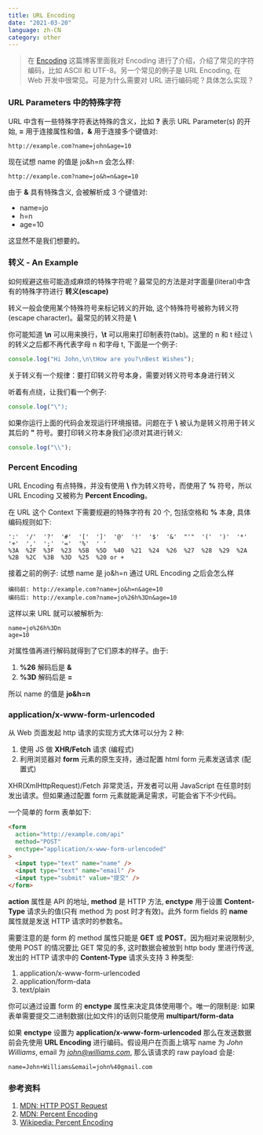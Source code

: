 ```yaml
---
title: URL Encoding
date: "2021-03-20"
language: zh-CN
category: other
---
```


> 在 [Encoding](https://blog.realrz.com/encoding) 这篇博客里面我对 Encoding 进行了介绍，介绍了常见的字符编码，比如 ASCII 和 UTF-8。另一个常见的例子是 URL Encoding, 在 Web 开发中很常见。可是为什么需要对 URL 进行编码呢？具体怎么实现？

### URL Parameters 中的特殊字符

URL 中含有一些特殊字符表达特殊的含义，比如 **?** 表示 URL Parameter(s) 的开始, **=** 用于连接属性和值，**&** 用于连接多个键值对:

```console
http://example.com?name=john&age=10
```

现在试想 name 的值是 jo&h=n 会怎么样:

```console
http://example.com?name=jo&h=n&age=10
```

由于 **&** 具有特殊含义, 会被解析成 3 个键值对:

- name=jo
- h=n
- age=10

这显然不是我们想要的。

### 转义 - An Example

如何规避这些可能造成麻烦的特殊字符呢？最常见的方法是对字面量(literal)中含有的特殊字符进行 **转义(escape)**

转义一般会使用某个特殊符号来标记转义的开始, 这个特殊符号被称为转义符(escape character)。最常见的转义符是 **\\**

你可能知道 **\n** 可以用来换行，**\t** 可以用来打印制表符(tab)。这里的 n 和 t 经过 \ 的转义之后都不再代表字母 n 和字母 t, 下面是一个例子:

```javascript
console.log("Hi John,\n\tHow are you?\nBest Wishes");
```

关于转义有一个规律：要打印转义符号本身，需要对转义符号本身进行转义

听着有点绕，让我们看一个例子:

```javascript
console.log("\");
```

如果你运行上面的代码会发现运行环境报错。问题在于 **\\** 被认为是转义符用于转义其后的 **"** 符号。要打印转义符本身我们必须对其进行转义:

```javascript
console.log("\\");
```

### Percent Encoding

URL Encoding 有点特殊，并没有使用 **\\** 作为转义符号，而使用了 **%** 符号，所以 URL Encoding 又被称为 **Percent Encoding**。

在 URL 这个 Context 下需要规避的特殊字符有 20 个, 包括空格和 **%** 本身, 具体编码规则如下:

```console
':'  '/'  '?'  '#'  '['  ']'  '@'  '!'  '$'  '&'  "'"  '('  ')'  '*'  '+'  ','  ';'  '='  '%'  ' '
%3A  %2F  %3F  %23  %5B  %5D  %40  %21  %24  %26  %27  %28  %29  %2A  %2B  %2C  %3B  %3D  %25  %20 or +
```

接着之前的例子: 试想 name 是 jo&h=n 通过 URL Encoding 之后会怎么样

```console
编码前: http://example.com?name=jo&h=n&age=10
编码后: http://example.com?name=jo%26h%3Dn&age=10
```

这样以来 URL 就可以被解析为:

```console
name=jo%26h%3Dn
age=10
```

对属性值再进行解码就得到了它们原本的样子。由于:

1. **%26** 解码后是 **&**
2. **%3D** 解码后是 **=**

所以 name 的值是 **jo&h=n**

### application/x-www-form-urlencoded

从 Web 页面发起 http 请求的实现方式大体可以分为 2 种: 

1. 使用 JS 做 **XHR/Fetch** 请求 (编程式)
2. 利用浏览器对 **form** 元素的原生支持，通过配置 html form 元素发送请求 (配置式)

XHR(XmlHttpRequest)/Fetch 非常灵活，开发者可以用 JavaScript 在任意时刻发出请求。但如果通过配置 form 元素就能满足需求，可能会省下不少代码。

一个简单的 form 表单如下:

```html
<form
  action="http://example.com/api"
  method="POST"
  enctype="application/x-www-form-urlencoded"
>
  <input type="text" name="name" />
  <input type="text" name="email" />
  <input type="submit" value="提交" />
</form>
```

**action** 属性是 API 的地址, **method** 是 HTTP 方法, **enctype** 用于设置 **Content-Type** 请求头的值(只有 method 为 post 时才有效)。此外 form fields 的 **name** 属性就是发送 HTTP 请求时的参数名。

需要注意的是 form 的 method 属性只能是 **GET** 或 **POST**。因为相对来说限制少, 使用 POST 的情况要比 GET 常见的多, 这时数据会被放到 http body 里进行传送, 发出的 HTTP 请求中的 **Content-Type** 请求头支持 3 种类型:

1. application/x-www-form-urlencoded
2. application/form-data
3. text/plain

你可以通过设置 form 的 **enctype** 属性来决定具体使用哪个。唯一的限制是: 如果表单需要提交二进制数据(比如文件)的话则只能使用 **multipart/form-data**

如果 **enctype** 设置为 **application/x-www-form-urlencoded** 那么在发送数据前会先使用 **URL Encoding** 进行编码。假设用户在页面上填写 name 为 *John Williams*, email 为 *john@williams.com*, 那么该请求的 raw payload 会是:

```console
name=John+Williams&email=john%40gmail.com
```

### 参考资料

1. [MDN: HTTP POST Request](https://developer.mozilla.org/en-US/docs/Web/HTTP/Methods/POST)
2. [MDN: Percent Encoding](https://developer.mozilla.org/en-US/docs/Glossary/percent-encoding)
3. [Wikipedia: Percent Encoding](https://en.wikipedia.org/wiki/Percent-encoding)
